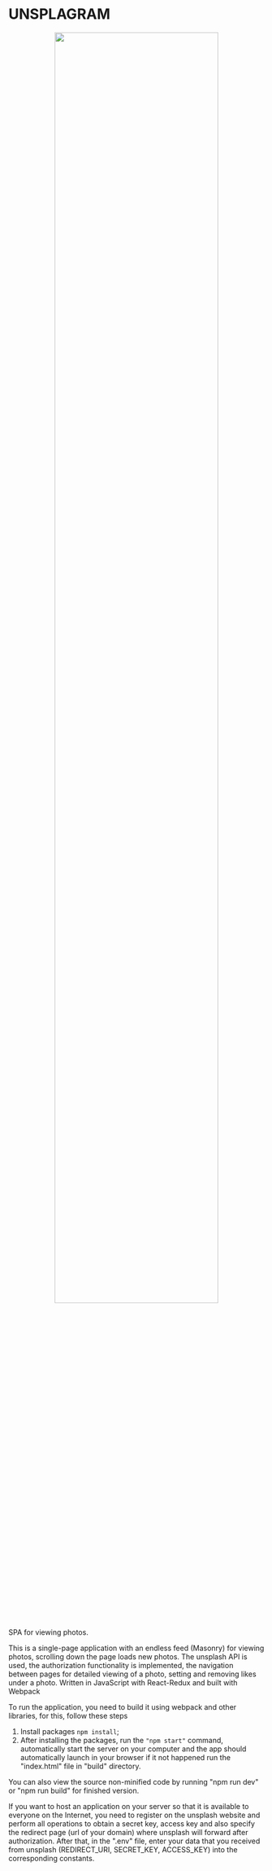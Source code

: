 # UNSPLAGRAM

<p align="center">
<img src="https://media.giphy.com/media/lyA06NQPPiEsmjXLkT/giphy.gif" width="80%"></p>

SPA for viewing photos.

This is a single-page application with an endless feed (Masonry) for viewing photos, scrolling down the page loads new photos. The unsplash API is used, the authorization functionality is implemented, the navigation between pages for detailed viewing of a photo, setting and removing likes under a photo. Written in JavaScript with React-Redux and built with Webpack

To run the application, you need to build it using webpack and other libraries, for this, follow these steps
1. Install packages <code>npm install</code>;
2. After installing the packages, run the <code>"npm start"</code> command, automatically start the server on your computer and the app should automatically launch in your browser if it not happened run the "index.html" file in "build" directory.

You can also view the source non-minified code by running "npm run dev" or "npm run build" for finished version.

If you want to host an application on your server so that it is available to everyone on the Internet, you need to register on the unsplash website and perform all operations to obtain a secret key, access key and also specify the redirect page (url of your domain) where unsplash will forward after authorization. After that, in the ".env" file, enter your data that you received from unsplash (REDIRECT_URI, SECRET_KEY, ACCESS_KEY) into the corresponding constants.
